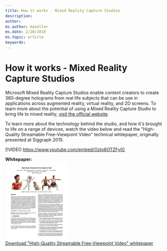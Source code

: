 ```yaml
---
title: How it works - Mixed Reality Capture Studios
description: 
author: 
ms.author: mazeller
ms.date: 2/28/2018
ms.topic: article
keywords: 
---
```




# How it works - Mixed Reality Capture Studios

Microsoft Mixed Reality Capture Studios enable content creators to create 360-degree holograms from real life subjects that can be use in applications across augmented reality, virtual reality, and 2D screens. To learn more about the potential of using a Mixed Reality Capture Studio to bring life to mixed reality, [visit the official website](https://www.microsoft.com/en-us/mixed-reality/capture-studios).

To learn more about the technology behind the studio, and how it's brought to life on a range of devices, watch the video below and read the "High-Quality Streamable Free-Viewpoint Video" technical whitepaper, originally presented at Siggraph 2015.

[!VIDEO https://www.youtube.com/embed/OzIo8OTZFy0]

**Whitepaper:**\
 ![Preview of whitepaper](images/siggraph-whitepaper-thumb-200px.png)\
 [Download "High-Quality Streamable Free-Viewpoint Video" whitepaper](images/high-quality-streamable-free-viewpoint-video.pdf)